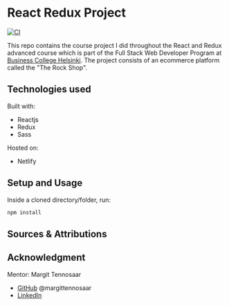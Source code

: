# React Redux Project

[![CI](https://github.com/laurielim/REACT21K_REACT_REDUX_PROJECT/actions/workflows/main.yml/badge.svg)](https://github.com/laurielim/REACT21K_REACT_REDUX_PROJECT/actions/workflows/main.yml)

This repo contains the course project I did throughout the React and Redux advanced course which is part of the Full Stack Web Developer Program at [Business College Helsinki](https://en.bc.fi/qualifications/full-stack-web-developer-program/). The project consists of an ecommerce platform called the "The Rock Shop".

## Technologies used

Built with:

- Reactjs
- Redux
- Sass

Hosted on:

- Netlify

## Setup and Usage

Inside a cloned directory/folder, run:

```bash
npm install
```

## Sources & Attributions

## Acknowledgment

Mentor: Margit Tennosaar

- [GitHub](https://github.com/margittennosaar) @margittennosaar
- [LinkedIn](https://www.linkedin.com/in/margittennosaar/)
